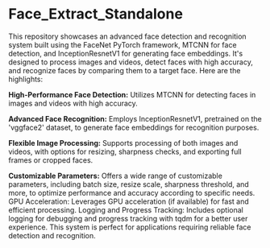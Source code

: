 # Face_Extract_Standalone


This repository showcases an advanced face detection and recognition system built using the FaceNet PyTorch framework, MTCNN for face detection, and InceptionResnetV1 for generating face embeddings. It's designed to process images and videos, detect faces with high accuracy, and recognize faces by comparing them to a target face. Here are the highlights:

**High-Performance Face Detection:** Utilizes MTCNN for detecting faces in images and videos with high accuracy.

**Advanced Face Recognition:** Employs InceptionResnetV1, pretrained on the 'vggface2' dataset, to generate face embeddings for recognition purposes.

**Flexible Image Processing:** Supports processing of both images and videos, with options for resizing, sharpness checks, and exporting full frames or cropped faces.

**Customizable Parameters:** Offers a wide range of customizable parameters, including batch size, resize scale, sharpness threshold, and more, to optimize performance and accuracy according to specific needs.
GPU Acceleration: Leverages GPU acceleration (if available) for fast and efficient processing.
Logging and Progress Tracking: Includes optional logging for debugging and progress tracking with tqdm for a better user experience.
This system is perfect for applications requiring reliable face detection and recognition.

